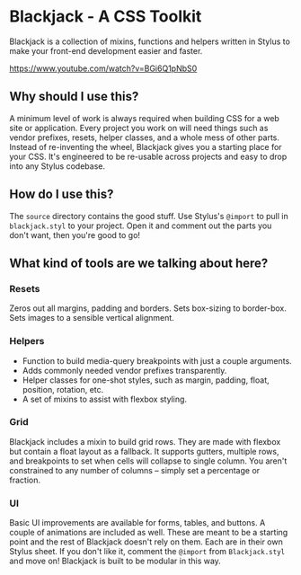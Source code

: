 # Blackjack - A CSS Toolkit

Blackjack is a collection of mixins, functions and helpers written in Stylus to make your front-end development easier and faster.

https://www.youtube.com/watch?v=BGi6Q1pNbS0

## Why should I use this?

A minimum level of work is always required when building CSS for a web site or application. Every project you work on will need things such as vendor prefixes, resets, helper classes, and a whole mess of other parts. Instead of re-inventing the wheel, Blackjack gives you a starting place for your CSS. It's engineered to be re-usable across projects and easy to drop into any Stylus codebase.

## How do I use this?

The `source` directory contains the good stuff. Use Stylus's `@import` to pull in `blackjack.styl` to your project. Open it and comment out the parts you don't want, then you're good to go!

## What kind of tools are we talking about here?

### Resets

Zeros out all margins, padding and borders. Sets box-sizing to border-box. Sets images to a sensible vertical alignment.

### Helpers

- Function to build media-query breakpoints with just a couple arguments.
- Adds commonly needed vendor prefixes transparently.
- Helper classes for one-shot styles, such as margin, padding, float, position, rotation, etc.
- A set of mixins to assist with flexbox styling.

### Grid

Blackjack includes a mixin to build grid rows. They are made with flexbox but contain a float layout as a fallback. It supports gutters, multiple rows, and breakpoints to set when cells will collapse to single column. You aren't constrained to any number of columns – simply set a percentage or fraction.

### UI

Basic UI improvements are available for forms, tables, and buttons. A couple of animations are included as well. These are meant to be a starting point and the rest of Blackjack doesn't rely on them. Each are in their own Stylus sheet. If you don't like it, comment the `@import` from `Blackjack.styl` and move on! Blackjack is built to be modular in this way.